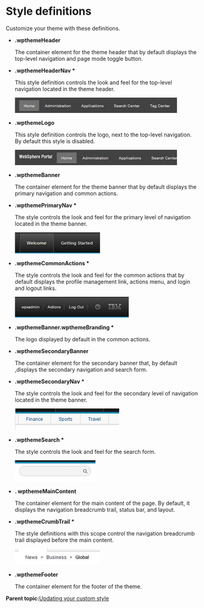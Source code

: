 # Style definitions 

Customize your theme with these definitions.

-   **.wpthemeHeader**

    The container element for the theme header that by default displays the top-level navigation and page mode toggle button.

-   **.wpthemeHeaderNav \***

    This style definition controls the look and feel for the top-level navigation located in the theme header.

    ![Screen capture of the wpthemeHeaderNav style](../images/themeopt_wptheme_headernav.jpg)

-   **.wpthemeLogo**

    This style definition controls the logo, next to the top-level navigation. By default this style is disabled.

    ![Screen capture of the wpthemeLogo style](../images/themeopt_wptheme_logo.jpg)

-   **.wpthemeBanner**

    The container element for the theme banner that by default displays the primary navigation and common actions.

-   **.wpthemePrimaryNav \***

    The style controls the look and feel for the primary level of navigation located in the theme banner.

    ![Screen capture of the wpthemePrimaryNav style](../images/themeopt_wptheme_primarynav.jpg)

-   **.wpthemeCommonActions \***

    The style controls the look and feel for the common actions that by default displays the profile management link, actions menu, and login and logout links.

    ![Screen capture of the wpthemeCommonActions style](../images/themeopt_wptheme_common_actions.jpg)

-   **.wpthemeBanner.wpthemeBranding \***

    The logo displayed by default in the common actions.

-   **.wpthemeSecondaryBanner**

    The container element for the secondary banner that, by default ,displays the secondary navigation and search form.

-   **.wpthemeSecondaryNav \***

    The style controls the look and feel for the secondary level of navigation located in the theme banner.

    ![Screen capture of the wpthemeSecondaryNav style](../images/themeopt_wptheme_secondarynav.jpg)

-   **.wpthemeSearch \***

    The style controls the look and feel for the search form.

    ![Screen capture of the wpthemeSearch style](../images/themeopt_wptheme_search.jpg)

-   **. wpthemeMainContent**

    The container element for the main content of the page. By default, it displays the navigation breadcrumb trail, status bar, and layout.

-   **.wpthemeCrumbTrail \***

    The style definitions with this scope control the navigation breadcrumb trail displayed before the main content.

    ![Screen capture of the wpthemeCrumbTrail style](../images/themeopt_wptheme_crumbtrail.jpg)

-   **.wpthemeFooter**

    The container element for the footer of the theme.


**Parent topic:**[Updating your custom style ](../dev-theme/themeopt_cust_styleupdate.md)

